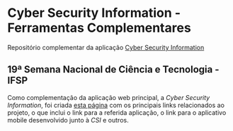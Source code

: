 # Cyber Security Information - Ferramentas Complementares

Repositório complementar da aplicação [Cyber Security Information](https://github.com/VictorGM01/cyber_sec_info)

## 19ª Semana Nacional de Ciência e Tecnologia - IFSP

Como complementação da aplicação web principal, a *Cyber Security Information*, foi criada [esta página](https://victorgm01.github.io/csi_complementar/snct/) com os principais links relacionados ao projeto, o que inclui o link para a referida aplicação, o link para o aplicativo mobile desenvolvido junto à *CSI* e outros.
